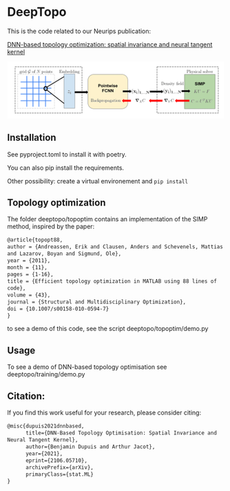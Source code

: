 # DeepTopo

This is the code related to our Neurips publication:

[DNN-based topology optimization: spatial invariance and neural tangent kernel](https://arxiv.org/abs/2106.05710)

![Algorithm scheme](figure_algorithm.png)

## Installation

See pyproject.toml to install it with poetry.

You can also pip install the requirements.

Other possibility: create a virtual environement and `pip install`


## Topology optimization

The folder deeptopo/topoptim contains an implementation of the SIMP method, inspired by the paper:
```
@article{topopt88,
author = {Andreassen, Erik and Clausen, Anders and Schevenels, Mattias and Lazarov, Boyan and Sigmund, Ole},
year = {2011},
month = {11},
pages = {1-16},
title = {Efficient topology optimization in MATLAB using 88 lines of code},
volume = {43},
journal = {Structural and Multidisciplinary Optimization},
doi = {10.1007/s00158-010-0594-7}
}
```

to see a demo of this code, see the script deeptopo/topoptim/demo.py


## Usage

To see a demo of DNN-based topology optimisation see deeptopo/training/demo.py




## Citation:
If you find this work useful for your research, please consider citing:

```
@misc{dupuis2021dnnbased, 
      title={DNN-Based Topology Optimisation: Spatial Invariance and Neural Tangent Kernel}, 
      author={Benjamin Dupuis and Arthur Jacot},
      year={2021},
      eprint={2106.05710},
      archivePrefix={arXiv},
      primaryClass={stat.ML}
}
```
